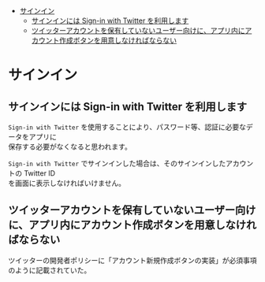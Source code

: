 <!-- TOC START min:1 max:3 link:true asterisk:false update:true -->
- [サインイン](#サインイン)
  - [サインインには Sign-in with Twitter を利用します](#サインインには-sign-in-with-twitter-を利用します)
  - [ツイッターアカウントを保有していないユーザー向けに、アプリ内にアカウント作成ボタンを用意しなければならない](#ツイッターアカウントを保有していないユーザー向けにアプリ内にアカウント作成ボタンを用意しなければならない)
<!-- TOC END -->


# サインイン

## サインインには Sign-in with Twitter を利用します

`Sign-in with Twitter` を使用することにより、パスワード等、認証に必要なデータをアプリに  
保存する必要がなくなると思われます。

`Sign-in with Twitter` でサインインした場合は、そのサインインしたアカウントの Twitter ID  
を画面に表示しなければいけません。


## ツイッターアカウントを保有していないユーザー向けに、アプリ内にアカウント作成ボタンを用意しなければならない

ツイッターの開発者ポリシーに「アカウント新規作成ボタンの実装」が必須事項のように記載されていた。
